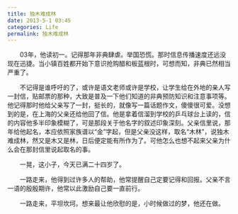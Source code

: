 ```yaml
---
title: 独木难成林
date: 2013-5-1 03:45
categories: Life
permalink: 独木难成林 
---
```


　　03年，他读初一。记得那年非典肆虐。举国恐慌。那时信息传播速度还远没现在迅捷。当小镇百姓都开始下意识抢购醋和板蓝根时，可想而知，非典已然相当严重了。

　　不记得是谁呼吁的了，或许是语文老师或许是学校，让学生给在外地的亲人写一封信，贴邮票的那种，大致是普及一下他们知道的非典预防知识和注意事项等。他记得那时他给父亲写了一封，挺长的，就像写一篇话题作文，傻傻很可爱。没想到的是，在上海的父亲还给他回了信。他是拿着信溜到学校的乒乓球台上读的，信的内容他多半印象模糊了，可是那段关于他名字的叙述印象深刻。父亲信里说，那年给他起名，本应依照家族谱以“金”字起，但是父亲没这样，取名“木林”，说独木难成林，然又是木又是林，日后便定能有所作为了。可他怎么也想不起来父亲为什么会在那封信里说起取名的事。

　　一晃，这小子，今天已满二十四岁了。

　　一路走来，他得到过许多人的帮助，他常提醒自己定要记得和回报。父亲不言一语的殷殷期许，他常以此激励自己要一直前行。

　　一路走来，平坦坎坷。想来最让他欣慰的是，小时候做过的梦，他还在做。